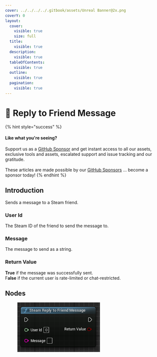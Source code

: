 ```yaml
---
cover: ../../../../.gitbook/assets/Unreal Banner@2x.png
coverY: 0
layout:
  cover:
    visible: true
    size: full
  title:
    visible: true
  description:
    visible: true
  tableOfContents:
    visible: true
  outline:
    visible: true
  pagination:
    visible: true
---
```


# 🔵 Reply to Friend Message

{% hint style="success" %}
#### Like what you're seeing?

Support us as a [GitHub Sponsor](../../../../become-a-sponsor/) and get instant access to all our assets, exclusive tools and assets, escalated support and issue tracking and our gratitude.\
\
These articles are made possible by our [GitHub Sponsors](../../../../become-a-sponsor/) ... become a sponsor today!
{% endhint %}

## Introduction

Sends a message to a Steam friend.

### User Id

The Steam ID of the friend to send the message to.

### Message

The message to send as a string.

### Return Value

**True** if the message was successfully sent.\
F**alse** if the current user is rate-limited or chat-restricted.

## Nodes

<figure><img src="../../../../.gitbook/assets/image (31) (1).png" alt=""><figcaption></figcaption></figure>
